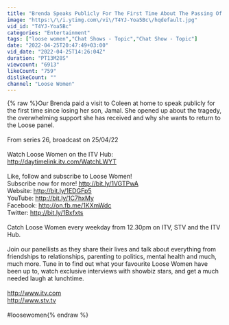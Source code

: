 ```yaml
---
title: "Brenda Speaks Publicly For The First Time About The Passing Of Her Son Jamal | Loose Women"
image: "https:\/\/i.ytimg.com\/vi\/T4YJ-Yoa5Bc\/hqdefault.jpg"
vid_id: "T4YJ-Yoa5Bc"
categories: "Entertainment"
tags: ["loose women","Chat Shows - Topic","Chat Show - Topic"]
date: "2022-04-25T20:47:49+03:00"
vid_date: "2022-04-25T14:26:04Z"
duration: "PT13M28S"
viewcount: "6913"
likeCount: "759"
dislikeCount: ""
channel: "Loose Women"
---
```

{% raw %}Our Brenda paid a visit to Coleen at home to speak publicly for the first time since losing her son, Jamal. She opened up about the tragedy, the overwhelming support she has received and why she wants to return to the Loose panel.<br /><br />From series 26, broadcast on 25/04/22<br /><br />Watch Loose Women on the ITV Hub: <a rel="nofollow" target="blank" href="http://daytimelink.itv.com/WatchLWYT">http://daytimelink.itv.com/WatchLWYT</a><br /><br />Like, follow and subscribe to Loose Women!<br />Subscribe now for more! <a rel="nofollow" target="blank" href="http://bit.ly/1VGTPwA">http://bit.ly/1VGTPwA</a> <br />Website: <a rel="nofollow" target="blank" href="http://bit.ly/1EDGFp5">http://bit.ly/1EDGFp5</a><br />YouTube: <a rel="nofollow" target="blank" href="http://bit.ly/1C7hxMy">http://bit.ly/1C7hxMy</a><br />Facebook: <a rel="nofollow" target="blank" href="http://on.fb.me/1KXmWdc">http://on.fb.me/1KXmWdc</a><br />Twitter: <a rel="nofollow" target="blank" href="http://bit.ly/1Bxfxts">http://bit.ly/1Bxfxts</a><br /><br />Catch Loose Women every weekday from 12.30pm on ITV, STV and the ITV Hub.<br /><br />Join our panellists as they share their lives and talk about everything from friendships to relationships, parenting to politics, mental health and much, much more. Tune in to find out what your favourite Loose Women have been up to, watch exclusive interviews with showbiz stars, and get a much needed laugh at lunchtime.<br /><br /><a rel="nofollow" target="blank" href="http://www.itv.com">http://www.itv.com</a><br /><a rel="nofollow" target="blank" href="http://www.stv.tv">http://www.stv.tv</a><br /><br />#loosewomen{% endraw %}

